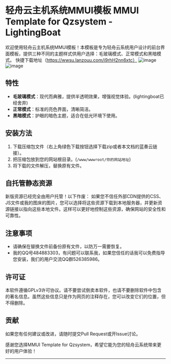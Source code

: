 

# 轻舟云主机系统MMUI模板 MMUI Template for Qzsystem - LightingBoat

欢迎使用轻舟云主机系统MMUI模板！本模板是专为轻舟云系统用户设计的前台界面模板，提供三种不同的主题样式供用户选择：毛玻璃模式、正常模式和黑暗模式。
快捷下载地址（https://wwsu.lanzouu.com/i9rhH2nn6xtc）
![image](https://github.com/user-attachments/assets/3e23255e-91eb-4588-a421-04e76efc548a)
![image](https://github.com/user-attachments/assets/2b5847ce-40e6-43d8-9b5e-295fc15f647c)



## 特性

- **毛玻璃模式**：现代而典雅，提供半透明效果，增强视觉体验。(lightingboat已经舍弃)
- **正常模式**：标准的亮色界面，清晰简洁。
- **黑暗模式**：护眼的暗色主题，适合在低光环境下使用。

## 安装方法

1. 下载压缩包文件（右上角绿色下载按钮选择下载zip或者本文档的蓝奏云链接）。
2. 把压缩包放到您的网站根目录。(`/www/wwwroot/你的网站地址`)
3. 将下载的文件解压，替换原有文件。

## 自托管静态资源

新版资源已经完全由用户托管！以下作废：
如果您不信任外部CDN提供的CSS、JS文件或我的图床的图片，您可以选择将这些资源下载到本地服务器，并更新资源链接以指向这些本地文件。这样可以更好地控制这些资源，确保网站的安全性和可靠性。

## 注意事项

- 请确保在替换文件前备份原有文件，以防万一需要恢复。
- 我的QQ号484883303，有问题可以联系我，如果您信任的话我可以免费指导您安装，我们的用户交流QQ群526385986。
## 许可证

本软件遵循GPLv3许可协议。请不要尝试倒卖本软件，也请不要删除软件中包含的著名信息。虽然这些信息只是作为网页的注释存在，您可以改变它们的位置，但不得删除。

## 贡献

如果您有任何建议或改进，请随时提交Pull Request或开Issue讨论。

感谢您选择MMUI Template for Qzsystem，希望它能为您的轻舟云系统带来更好的用户体验！

---

